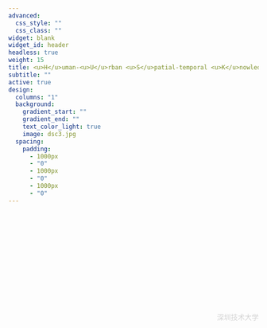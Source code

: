 ```yaml
---
advanced:
  css_style: ""
  css_class: ""
widget: blank
widget_id: header
headless: true
weight: 15
title: <u>H</u>uman-<u>U</u>rban <u>S</u>patial-temporal <u>K</u>nowledge discover<u>Y</u>(HUSKY)
subtitle: ""
active: true
design:
  columns: "1"
  background:
    gradient_start: ""
    gradient_end: ""
    text_color_light: true
    image: dsc3.jpg
  spacing:
    padding:
      - 1000px
      - "0"
      - 1000px
      - "0"
      - 1000px
      - "0"
---
```

<br/><br/><br/><br/><br/><br/><br/><br/><br/><br/><br/>
<div style="text-align: right"> <span style="color:lightgray">深圳技术大学 </span></div>

